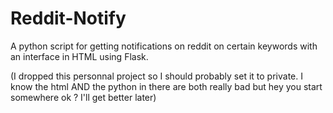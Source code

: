 # Reddit-Notify
A python script for getting notifications on reddit on certain keywords with an interface in HTML using Flask.





(I dropped this personnal project so I should probably set it to private.
I know the html AND the python in there are both really bad but hey you start somewhere ok ?
I'll get better later)
